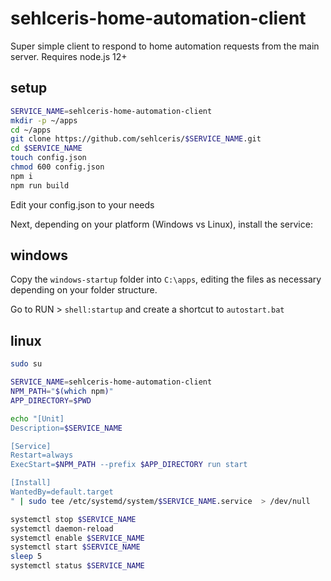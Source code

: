 # sehlceris-home-automation-client

Super simple client to respond to home automation requests from the main server.
Requires node.js 12+

## setup

```bash
SERVICE_NAME=sehlceris-home-automation-client
mkdir -p ~/apps
cd ~/apps
git clone https://github.com/sehlceris/$SERVICE_NAME.git
cd $SERVICE_NAME
touch config.json
chmod 600 config.json
npm i
npm run build
```

Edit your config.json to your needs

Next, depending on your platform (Windows vs Linux), install the service:

## windows

Copy the `windows-startup` folder into `C:\apps`, editing the files as necessary depending on your folder structure.

Go to RUN > `shell:startup` and create a shortcut to `autostart.bat`

## linux

```bash
sudo su

SERVICE_NAME=sehlceris-home-automation-client
NPM_PATH="$(which npm)"
APP_DIRECTORY=$PWD

echo "[Unit]
Description=$SERVICE_NAME

[Service]
Restart=always
ExecStart=$NPM_PATH --prefix $APP_DIRECTORY run start

[Install]
WantedBy=default.target
" | sudo tee /etc/systemd/system/$SERVICE_NAME.service  > /dev/null

systemctl stop $SERVICE_NAME
systemctl daemon-reload
systemctl enable $SERVICE_NAME
systemctl start $SERVICE_NAME
sleep 5
systemctl status $SERVICE_NAME
```
